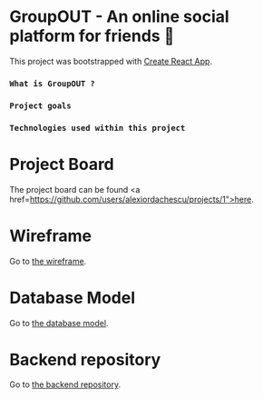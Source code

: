 # GroupOUT - An online social platform for friends 👥

This project was bootstrapped with [Create React App](https://github.com/facebook/create-react-app). 

### `What is GroupOUT ?`
 
### `Project goals` 

### `Technologies used within this project` 


# Project Board  

The project board can be found <a href=https://github.com/users/alexiordachescu/projects/1">here</a>. 

# Wireframe  

Go to <a href="https://wireframepro.mockflow.com/view/Mf55174eb6e6b72f1b0acb66670f4b5b41596268820715">the wireframe</a>.

# Database Model   

Go to <a href="https://dbdiagram.io/d/5fbab34e3a78976d7b7cf00b">the database model</a>.

# Backend repository

Go to <a href="hhttps://github.com/alexiordachescu/GroupOUT-backend">the backend repository</a>.



